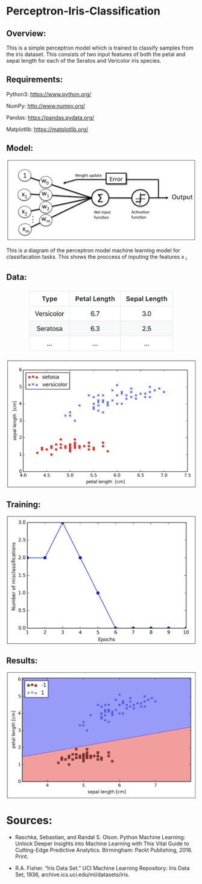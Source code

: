 # Perceptron-Iris-Classification

## Overview:
This is a simple perceptron model which is trained to classify samples from the iris dataset. This consists of two input features of both the petal and sepal length for each of the Seratos and Vericolor iris species. <br/>

## Requirements:

Python3: https://www.python.org/ <br/>

NumPy: http://www.numpy.org/ <br/>

Pandas: https://pandas.pydata.org/ <br/>

Matplotlib: https://matplotlib.org/ <br/>

## Model:

<p align="center">
  <img src="https://github.com/Gregory-Eales/Perceptron-Iris-classification/blob/master/Images/Perceptron%20Diagram.png" width="500"/>
</p>

This is a diagram of the perceptron model machine learning model for classifacation tasks. This shows the proccess of inputing the features x <sub>i

## Data:

<p align="center">
  <img src="https://github.com/Gregory-Eales/Perceptron-Iris-classification/blob/master/Images/Example%20Data%20Table.png" width="400"/>
</p>


<p align="center">
  <img src="https://github.com/Gregory-Eales/Perceptron-Iris-classification/blob/master/Images/Iris%20Data.png" width="500"/>
</p>

## Training:

<p align="center">
  <img src="https://github.com/Gregory-Eales/Perceptron-Iris-classification/blob/master/Images/Misclassification%20Errors.png" width="500"/>
</p>

## Results:

<p align="center">
  <img src="https://github.com/Gregory-Eales/Perceptron-Iris-classification/blob/master/Images/Classified%20Iris%20Data.png" width="500"/>
</p>

# Sources:

* Raschka, Sebastian, and Randal S. Olson. Python Machine Learning: Unlock Deeper Insights into Machine Learning with This Vital Guide to Cutting-Edge Predictive Analytics. Birmingham: Packt Publishing, 2016. Print.

* R.A. Fisher. “Iris Data Set.” UCI Machine Learning Repository: Iris Data Set, 1936, archive.ics.uci.edu/ml/datasets/iris.



